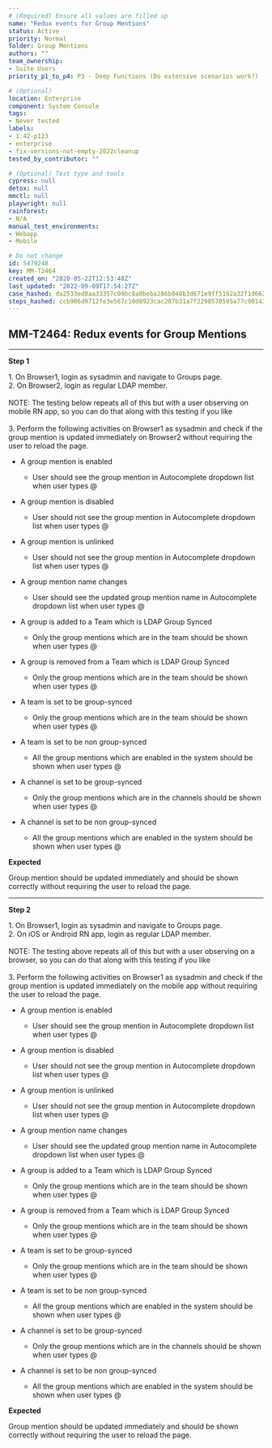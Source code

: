 ```yaml
---
# (Required) Ensure all values are filled up
name: "Redux events for Group Mentions"
status: Active
priority: Normal
folder: Group Mentions
authors: ""
team_ownership:
- Suite Users
priority_p1_to_p4: P3 - Deep Functions (Do extensive scenarios work?)

# (Optional)
location: Enterprise
component: System Console
tags:
- Never tested
labels:
- 1.42-p123
- enterprise
- fix-versions-not-empty-2022cleanup
tested_by_contributor: ""

# (Optional) Test type and tools
cypress: null
detox: null
mmctl: null
playwright: null
rainforest:
- N/A
manual_test_environments:
- Webapp
- Mobile

# Do not change
id: 5479248
key: MM-T2464
created_on: "2020-05-22T12:53:48Z"
last_updated: "2022-09-09T17:54:27Z"
case_hashed: da2533ed8aa33357c09bc8a0beba286b040b3d671e9ff5192a32f1d66264d95912489df3bbcbbcd7259d0e56c4299eac
steps_hashed: ccb906d9712fe3e567c10d8923cac207b31a7f2298570595a77c9014328d577512c73a21ce8c3c9f68be911959474791
---
```


<!-- (Auto-generated) Based on frontmatter's "key" and "name" -->

## MM-T2464: Redux events for Group Mentions

---

**Step 1**

1\. On Browser1, login as sysadmin and navigate to Groups page.\
2\. On Browser2, login as regular LDAP member.\
\
NOTE: The testing below repeats all of this but with a user observing on mobile RN app, so you can do that along with this testing if you like\
\
3\. Perform the following activities on Browser1 as sysadmin and check if the group mention is updated immediately on Browser2 without requiring the user to reload the page.

- A group mention is enabled

  - User should see the group mention in Autocomplete dropdown list when user types @

- A group mention is disabled

  - User should not see the group mention in Autocomplete dropdown list when user types @

- A group mention is unlinked

  - User should not see the group mention in Autocomplete dropdown list when user types @

- A group mention name changes

  - User should see the updated group mention name in Autocomplete dropdown list when user types @

- A group is added to a Team which is LDAP Group Synced

  - Only the group mentions which are in the team should be shown when user types @

- A group is removed from a Team which is LDAP Group Synced

  - Only the group mentions which are in the team should be shown when user types @

- A team is set to be group-synced

  - Only the group mentions which are in the team should be shown when user types @

- A team is set to be non group-synced

  - All the group mentions which are enabled in the system should be shown when user types @

- A channel is set to be group-synced

  - Only the group mentions which are in the channels should be shown when user types @

- A channel is set to be non group-synced

  - All the group mentions which are enabled in the system should be shown when user types @

**Expected**

Group mention should be updated immediately and should be shown correctly without requiring the user to reload the page.

---

**Step 2**

1\. On Browser1, login as sysadmin and navigate to Groups page.\
2\. On iOS or Android RN app, login as regular LDAP member.\
\
NOTE: The testing above repeats all of this but with a user observing on a browser, so you can do that along with this testing if you like\
\
3\. Perform the following activities on Browser1 as sysadmin and check if the group mention is updated immediately on the mobile app without requiring the user to reload the page.

- A group mention is enabled

  - User should see the group mention in Autocomplete dropdown list when user types @

- A group mention is disabled

  - User should not see the group mention in Autocomplete dropdown list when user types @

- A group mention is unlinked

  - User should not see the group mention in Autocomplete dropdown list when user types @

- A group mention name changes

  - User should see the updated group mention name in Autocomplete dropdown list when user types @

- A group is added to a Team which is LDAP Group Synced

  - Only the group mentions which are in the team should be shown when user types @

- A group is removed from a Team which is LDAP Group Synced

  - Only the group mentions which are in the team should be shown when user types @

- A team is set to be group-synced

  - Only the group mentions which are in the team should be shown when user types @

- A team is set to be non group-synced

  - All the group mentions which are enabled in the system should be shown when user types @

- A channel is set to be group-synced

  - Only the group mentions which are in the channels should be shown when user types @

- A channel is set to be non group-synced

  - All the group mentions which are enabled in the system should be shown when user types @

**Expected**

Group mention should be updated immediately and should be shown correctly without requiring the user to reload the page.
